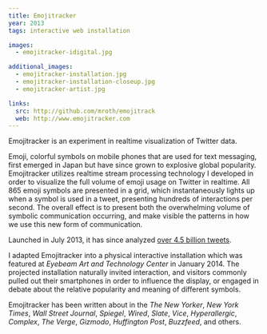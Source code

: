 ```yaml
---
title: Emojitracker
year: 2013
tags: interactive web installation

images:
  - emojitracker-idigital.jpg

additional_images:
  - emojitracker-installation.jpg
  - emojitracker-installation-closeup.jpg
  - emojitracker-artist.jpg

links:
  src: http://github.com/mroth/emojitrack
  web: http://www.emojitracker.com
---
```


Emojitracker is an experiment in realtime visualization of Twitter data.  

Emoji, colorful symbols on mobile phones that are used for text messaging, first emerged in Japan but have since grown to explosive global popularity.  Emojitracker utilizes realtime stream processing technology I developed in order to visualize the full volume of emoji usage on Twitter in realtime.  All 865 emoji symbols are presented in a grid, which instantaneously lights up when a symbol is used in a tweet, presenting hundreds of interactions per second.  The overall effect is to present both the overwhelming volume of symbolic communication occurring, and make visible the patterns in how we use this new form of communication.

Launched in July 2013, it has since analyzed [over 4.5 billion tweets][1].

I adapted Emojitracker into a physical interactive installation which was featured at _Eyebeam Art and Technology Center_ in January 2014.  The projected installation naturally invited interaction, and visitors commonly pulled out their smartphones in order to influence the display, or engaged in debate about the relative popularity and meaning of different symbols.

Emojitracker has been written about in the _The New Yorker_, _New York Times_, _Wall Street Journal_, _Spiegel_, _Wired_, _Slate_, _Vice_, _Hyperallergic_, _Complex_, _The Verge_, _Gizmodo_, _Huffington Post_, _Buzzfeed_, and others.

[1]: http://emojitracker.com/api/stats
